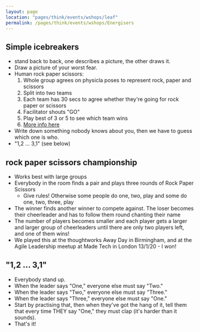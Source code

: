 ```yaml
---
layout: page
location: "pages/think/events/wshops/leaf"
permalink: /pages/think/events/wshops/Energisers
---
```


## Simple icebreakers

- stand back to back, one describes a picture, the other draws it. 
- Draw a picture of your worst fear. 
- Human rock paper scissors: 
    1. Whole group agrees on physicla poses to represent rock, paper and scissors
    2. Split into two teams
    3. Each team has 30 secs to agree whether they're going for rock paper or scissors
    4. Facilitator shouts "GO"
    5. Play best of 3 or 5 to see which team wins
    6. [More info here](https://www.funretrospectives.com/human-rock-paper-scissors/)
- Write down something nobody knows about you, then we have to guess which one is who.
- "1,2 ... 3,1" (see below)

## rock paper scissors championship 

- Works best with large groups
- Everybody in the room finds a pair and plays three rounds of Rock Paper Scissors
    - Give rules! Otherwise some people do one, two, play and some do one, two, three, play
- The winner finds another winner to compete against. The loser becomes their cheerleader and has to follow them round chanting their name
- The number of players becomes smaller and each player gets a larger and larger group of cheerleaders until there are only two players left, and one of them wins!
- We played this at the thoughtworks Away Day in Birmingham, and at the Agile Leadership meetup at Made Tech in London 13/1/20 - I won!

## "1,2 ... 3,1"

- Everybody stand up.
- When the leader says "One," everyone else must say "Two."
- When the leader says "Two," everyone else must say "Three."  
- When the leader says "Three," everyone else must say "One."  
- Start by practising that, then when they've got the hang of it, tell them that every time THEY say "One," they must clap (it's harder than it sounds).
- That's it!